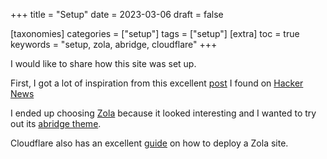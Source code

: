 +++
title = "Setup"
date = 2023-03-06
draft = false

[taxonomies]
categories = ["setup"]
tags = ["setup"]
[extra]
toc = true
keywords = "setup, zola, abridge, cloudflare"
+++

I would like to share how this site was set up.

First, I got a lot of inspiration from this excellent [post](https://smaller.fish/posts/hugo) I found on [Hacker News](https://news.ycombinator.com/item?id=30396935)

<!-- more -->

I ended up choosing [Zola](https://www.getzola.org/) because it looked interesting and I wanted to try out its [abridge theme](https://www.getzola.org/themes/abridge/).

Cloudflare also has an excellent [guide](https://developers.cloudflare.com/pages/framework-guides/deploy-a-zola-site/) on how to deploy a Zola site.
